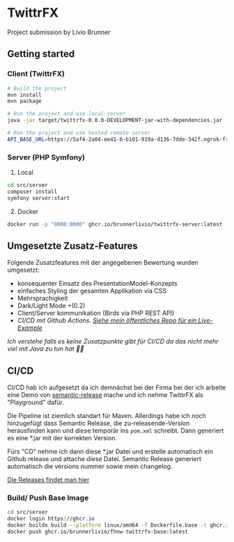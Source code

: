 # TwittrFX

Project submission by Livio Brunner

## Getting started

### Client (TwittrFX)

```bash
# Build the project
mvn install
mvn package

# Run the project and use local server
java -jar target/twittrfx-0.0.0-DEVELOPMENT-jar-with-dependencies.jar

# Run the project and use hosted remote server
API_BASE_URL=https://5af4-2a04-ee41-6-b101-919a-d136-7dde-342f.ngrok-free.app java -jar target/twittrfx-0.0.0-DEVELOPMENT-jar-with-dependencies.jar
```


### Server (PHP Symfony)

1. Local

```bash
cd src/server
composer install
symfony server:start
```

2. Docker

```bash
docker run -p "8000:8000" ghcr.io/brunnerlivio/twittrfx-server:latest
```


## Umgesetzte Zusatz-Features

Folgende Zusatzfeatures mit der angegebenen Bewertung wurden umgesetzt:

* konsequenter Einsatz des PresentationModel-Konzepts
* einfaches Styling der gesamten Applikation via CSS
* Mehrsprachigkeit
* Dark/Light Mode +(0.2)
* Client/Server kommunikation (Birds via PHP REST API)
* _CI/CD mit Github Actions. [Siehe mein öffentliches Repo für ein Live-Example](https://github.com/BrunnerLivio/fhnw-twittrfx)_

_Ich verstehe falls es keine Zusatzpunkte gibt für CI/CD da das nicht mehr viel mit Java zu tun hat 🤷‍♂️_

## CI/CD

CI/CD hab ich aufgesetzt da ich demnächst bei der Firma bei der ich arbeite eine Demo von
[semantic-release](https://github.com/semantic-release/semantic-release) mache und ich nehme TwittrFX als "Playground" dafür.

Die Pipeline ist ziemlich standart für Maven. Allerdings habe ich
noch hinzugefügt dass Semantic Release, die zu-releasende-Version herausfinden kann und diese temporär ins `pom.xml` schreibt.
Dann generiert es eine *.jar mit der korrekten Version.

Fürs "CD" nehme ich dann diese *.jar Datei und erstelle automatisch
ein Github release und attache diese Datei. Semantic Release generiert
automatisch die versions nummer sowie mein changelog.

[Die Releases findet man hier](https://github.com/BrunnerLivio/fhnw-twittrfx/releases)

### Build/ Push Base Image

```bash
cd src/server
docker login https://ghcr.io
docker buildx build --platform linux/amd64 -f Dockerfile.base -t ghcr.io/brunnerlivio/fhnw-twittrfx-base:latest .
docker push ghcr.io/brunnerlivio/fhnw-twittrfx-base:latest
```